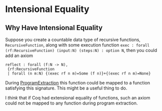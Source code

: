 Intensional Equality
====================

Why Have Intensional Equality
-----------------------------

Suppose you create a countable data type of recursive functions, `RecursiveFunction`, along with some execution function `exec : forall (rf:RecursiveFunction) (input:N) (steps:N) : option N`, then you could add an axiom

    reflect : forall (f:N -> N),
     {rf:RecursiveFunction
     | forall (n m:N) {(exec rf n m)=Some (f n)}+{(exec rf n m)=None}

During [ProgramExtraction](../ProgramExtraction) this function could be mapped to a function satisfying this signature. This might be a useful thing to do.

I *think* that if Coq had extensional equality of functions, such an axiom could not be mapped to any function during program extraction.
